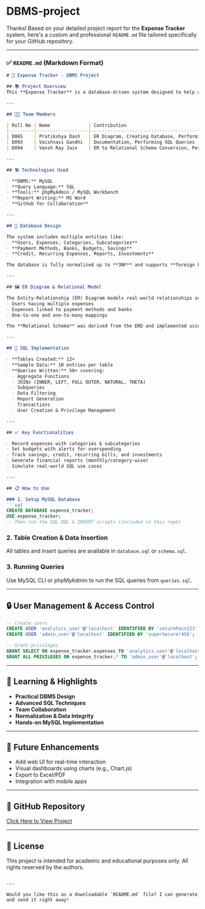 # DBMS-project
Thanks! Based on your detailed project report for the **Expense Tracker** system, here's a custom and professional `README.md` file tailored specifically for your GitHub repository.

---

### ✅ `README.md` (Markdown Format)

```markdown
# 💸 Expense Tracker - DBMS Project

## 📚 Project Overview
This **Expense Tracker** is a database-driven system designed to help users manage, track, and analyze their personal finances efficiently. It includes features like budgeting, recurring expense tracking, credit monitoring, and detailed report generation. The project was developed as part of the **Database Management System (DBMS)** coursework in the 4th semester of the B.Tech Computer Engineering program at **SVKM’s NMIMS, Indore Campus**.

---

## 👩‍💻 Team Members

| Roll No | Name              | Contribution                                                                 |
|---------|-------------------|------------------------------------------------------------------------------|
| D065    | Pratikshya Dash   | ER Diagram, Creating Database, Performing SQL Queries                        |
| D093    | Vaishnavi Gandhi  | Documentation, Performing SQL Queries                                       |
| D094    | Vansh Ray Jain    | ER to Relational Schema Conversion, Performing SQL Queries                   |

---

## 🛠️ Technologies Used

- **DBMS:** MySQL
- **Query Language:** SQL
- **Tools:** phpMyAdmin / MySQL Workbench
- **Report Writing:** MS Word
- **GitHub for Collaboration**

---

## 🧱 Database Design

The system includes multiple entities like:
- **Users, Expenses, Categories, Subcategories**
- **Payment Methods, Banks, Budgets, Savings**
- **Credit, Recurring Expenses, Reports, Investments**

The database is fully normalized up to **3NF** and supports **foreign key constraints** to maintain data integrity.

---

## 🖼️ ER Diagram & Relational Model

The Entity-Relationship (ER) Diagram models real-world relationships such as:
- Users having multiple expenses
- Expenses linked to payment methods and banks
- One-to-one and one-to-many mappings

The **Relational Schema** was derived from the ERD and implemented using SQL DDL commands.

---

## 🔢 SQL Implementation

- **Tables Created:** 12+
- **Sample Data:** 10 entries per table
- **Queries Written:** 50+ covering:
  - Aggregate Functions
  - JOINs (INNER, LEFT, FULL OUTER, NATURAL, THETA)
  - Subqueries
  - Data Filtering
  - Report Generation
  - Transactions
  - User Creation & Privilege Management

---

## 📈 Key Functionalities

- Record expenses with categories & subcategories
- Set budgets with alerts for overspending
- Track savings, credit, recurring bills, and investments
- Generate financial reports (monthly/category-wise)
- Simulate real-world SQL use cases

---

## 📋 How to Use

### 1. Setup MySQL Database
```sql
CREATE DATABASE expense_tracker;
USE expense_tracker;
-- Then run the SQL DDL & INSERT scripts (included in this repo)
```

### 2. Table Creation & Data Insertion
All tables and insert queries are available in `database.sql` or `schema.sql`.

### 3. Running Queries
Use MySQL CLI or phpMyAdmin to run the SQL queries from `queries.sql`.

---

## 🔒 User Management & Access Control

```sql
-- Create users
CREATE USER 'analytics_user'@'localhost' IDENTIFIED BY 'securePass123';
CREATE USER 'admin_user'@'localhost' IDENTIFIED BY 'superSecure!456';

-- Grant privileges
GRANT SELECT ON expense_tracker.expenses TO 'analytics_user'@'localhost';
GRANT ALL PRIVILEGES ON expense_tracker.* TO 'admin_user'@'localhost';
```

---

## 🧠 Learning & Highlights

- **Practical DBMS Design**
- **Advanced SQL Techniques**
- **Team Collaboration**
- **Normalization & Data Integrity**
- **Hands-on MySQL Implementation**

---

## 🎯 Future Enhancements
- Add web UI for real-time interaction
- Visual dashboards using charts (e.g., Chart.js)
- Export to Excel/PDF
- Integration with mobile apps

---

## 🔗 GitHub Repository

[Click Here to View Project](https://github.com/Vishu4648/D065_D093_D094_DBMSProject.git)

---

## 📄 License

This project is intended for academic and educational purposes only. All rights reserved by the authors.

```

---

Would you like this as a downloadable `README.md` file? I can generate and send it right away!

